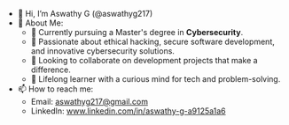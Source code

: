 - 👋 Hi, I’m Aswathy G (@aswathyg217)
- 🚀 About Me:
  - 🌱 Currently pursuing a Master's degree in **Cybersecurity**.
  - 👀 Passionate about ethical hacking, secure software development, and innovative cybersecurity solutions.
  - 💞️ Looking to collaborate on development projects that make a difference.
  - 🧠 Lifelong learner with a curious mind for tech and problem-solving.
- 📫 How to reach me:
  - Email: aswathyg217@gmail.com
  - LinkedIn: www.linkedin.com/in/aswathy-g-a9125a1a6
<!---
aswathyg217/aswathyg217 is a ✨ special ✨ repository because its `README.md` (this file) appears on your GitHub profile.
You can click the Preview link to take a look at your changes.
--->
